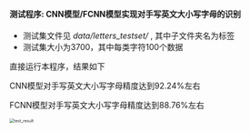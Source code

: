 #### 测试程序: CNN模型/FCNN模型实现对手写英文大小写字母的识别



- 测试集文件见 *data/letters_testset/* , 其中子文件夹名为标签
- 测试集大小为3700，其中每类字符100个数据



直接运行本程序，结果如下

CNN模型对手写英文大小写字母精度达到92.24%左右

FCNN模型对手写英文大小写字母精度达到88.76%左右

<img src="/Users/xxn/Downloads/HandwrittenDigitRecognition-0.2.0/letter_acc_test/test_result.png" alt="test_result" style="zoom:50%;" align = "left"/>